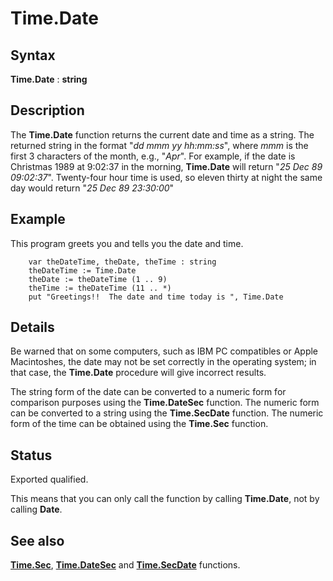 
# Time.Date

## Syntax
**Time.Date** : **string**

## Description
The **Time.Date** function returns the current date and time as a string. The returned string in the format "_dd mmm yy hh:mm:ss_", where _mmm_ is the first 3 characters of the month, e.g., "_Apr_". For example, if the date is Christmas 1989 at 9:02:37 in the morning, **Time.Date** will return "_25 Dec 89 09:02:37_". Twenty-four hour time is used, so eleven thirty at night the same day would return "_25 Dec 89 23:30:00_"


## Example
This program greets you and tells you the date and time.

        var theDateTime, theDate, theTime : string
        theDateTime := Time.Date
        theDate := theDateTime (1 .. 9)
        theTime := theDateTime (11 .. *)
        put "Greetings!!  The date and time today is ", Time.Date
## Details
Be warned that on some computers, such as IBM PC compatibles or Apple Macintoshes, the date may not be set correctly in the operating system; in that case, the **Time.Date** procedure will give incorrect results.

The string form of the date can be converted to a numeric form for comparison purposes using the **Time.DateSec** function. The numeric form can be converted to a string using the **Time.SecDate** function. The numeric form of the time can be obtained using the **Time.Sec** function.


## Status
Exported qualified.

This means that you can only call the function by calling **Time.Date**, not by calling **Date**.


## See also
**[Time.Sec](time_sec.html)**, **[Time.DateSec](time_datesec.html)** and **[Time.SecDate](time_secdate.html)** functions.

